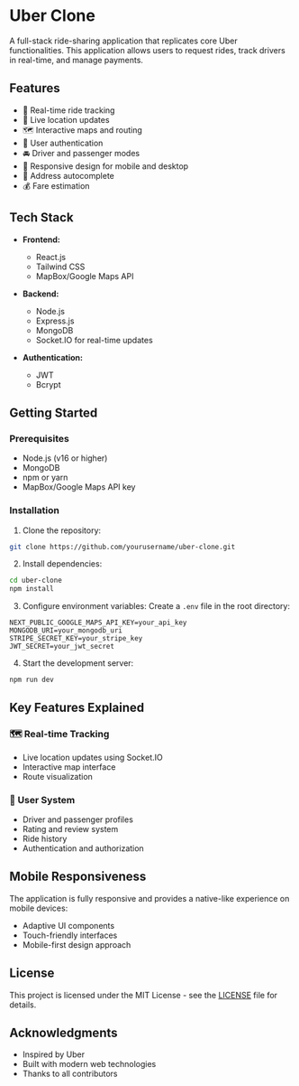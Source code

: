 # Uber Clone

A full-stack ride-sharing application that replicates core Uber functionalities. This application allows users to request rides, track drivers in real-time, and manage payments.

## Features

- 🚗 Real-time ride tracking
- 📍 Live location updates
- 🗺️ Interactive maps and routing
- 👤 User authentication
- 🚘 Driver and passenger modes
- 📱 Responsive design for mobile and desktop
- 📍 Address autocomplete
- 💰 Fare estimation

## Tech Stack

- **Frontend:**
  - React.js
  - Tailwind CSS
  - MapBox/Google Maps API

- **Backend:**
  - Node.js
  - Express.js
  - MongoDB
  - Socket.IO for real-time updates

- **Authentication:**
  - JWT
  - Bcrypt


## Getting Started

### Prerequisites

- Node.js (v16 or higher)
- MongoDB
- npm or yarn
- MapBox/Google Maps API key

### Installation

1. Clone the repository:
```bash
git clone https://github.com/yourusername/uber-clone.git
```

2. Install dependencies:
```bash
cd uber-clone
npm install
```

3. Configure environment variables:
Create a `.env` file in the root directory:
```env
NEXT_PUBLIC_GOOGLE_MAPS_API_KEY=your_api_key
MONGODB_URI=your_mongodb_uri
STRIPE_SECRET_KEY=your_stripe_key
JWT_SECRET=your_jwt_secret
```

4. Start the development server:
```bash
npm run dev
```

## Key Features Explained

### 🗺️ Real-time Tracking
- Live location updates using Socket.IO
- Interactive map interface
- Route visualization

### 👤 User System
- Driver and passenger profiles
- Rating and review system
- Ride history
- Authentication and authorization

## Mobile Responsiveness

The application is fully responsive and provides a native-like experience on mobile devices:
- Adaptive UI components
- Touch-friendly interfaces
- Mobile-first design approach


## License

This project is licensed under the MIT License - see the [LICENSE](LICENSE) file for details.

## Acknowledgments

- Inspired by Uber
- Built with modern web technologies
- Thanks to all contributors